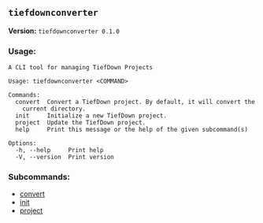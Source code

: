 ## `tiefdownconverter `

**Version:** `tiefdownconverter 0.1.0`

### Usage:
```
A CLI tool for managing TiefDown Projects

Usage: tiefdownconverter <COMMAND>

Commands:
  convert  Convert a TiefDown project. By default, it will convert the
    current directory.
  init     Initialize a new TiefDown project.
  project  Update the TiefDown project.
  help     Print this message or the help of the given subcommand(s)

Options:
  -h, --help     Print help
  -V, --version  Print version
```

### Subcommands:
- [convert](./Chapter-2----convert.md)
- [init](./Chapter-2----init.md)
- [project](./Chapter-2----project.md)

